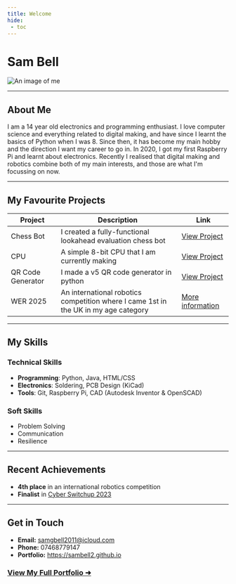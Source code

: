 ```yaml
---
title: Welcome
hide:
 - toc
---
```


# **Sam Bell**

![An image of me](images/me.png)

---

## About Me
I am a 14 year old electronics and programming enthusiast. I love computer science and everything related to digital making, and have since I learnt the basics of Python when I was 8. Since then, it has become my main hobby and the direction I want my career to go in. In 2020, I got my first Raspberry Pi and learnt about electronics. Recently I realised that digital making and robotics combine both of my main interests, and those are what I'm focussing on now.

---

## My Favourite Projects

| **Project**                       | **Description**                                                                     | **Link**                              |
|-----------------------------------|-------------------------------------------------------------------------------------|---------------------------------------|
| Chess Bot                         | I created a fully-functional lookahead evaluation chess bot                         | [View Project](programming/chess_bot) |
| CPU                               | A simple 8-bit CPU that I am currently making                                       | [View Project](electronics/cpu)       |
| QR Code Generator                 | I made a v5 QR code generator in python                                             | [View Project](programming/qr_code_generator)       |
| WER 2025                          | An international robotics competition where I came 1st in the UK in my age category | [More information](robotics/WER2025)  |

---

## My Skills

### **Technical Skills**
- **Programming**: Python, Java, HTML/CSS
- **Electronics**: Soldering, PCB Design (KiCad)
- **Tools**: Git, Raspberry Pi, CAD (Autodesk Inventor & OpenSCAD)

### **Soft Skills**
- Problem Solving
- Communication
- Resilience

---

## Recent Achievements
- **4th place** in an international robotics competition
- **Finalist** in [Cyber Switchup 2023](https://cyberswitchup.net/)

---

## Get in Touch
- **Email:** samgbell2011@icloud.com
- **Phone:** 07468779147
- **Portfolio:** <https://sambell2.github.io>

### [View My Full Portfolio ➜](gallery)
